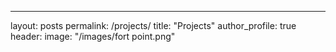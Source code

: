 ---
layout: posts
permalink: /projects/
title: "Projects"
author_profile: true
header:
  image: "/images/fort point.png"


